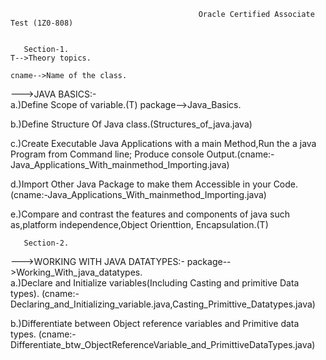 
                                              Oracle Certified Associate Test (1Z0-808)


       Section-1.                                                                                                   T-->Theory topics.
                                                                                                                cname-->Name of the class.
--->JAVA BASICS:-                                                  
a.)Define Scope of variable.(T)                                                                                package-->Java_Basics.

b.)Define Structure Of Java class.(Structures_of_java.java)

c.)Create Executable Java Applications with a main Method,Run the a java Program from Command line;
   Produce console Output.(cname:-Java_Applications_With_mainmethod_Importing.java)

d.)Import Other Java Package to make them Accessible in your Code.
   (cname:-Java_Applications_With_mainmethod_Importing.java)

e.)Compare and contrast the features and components of java such as,platform independence,Object Orienttion,
   Encapsulation.(T)


       Section-2.
--->WORKING WITH JAVA DATATYPES:-                                                                              package-->Working_With_java_datatypes.       
a.)Declare and Initialize variables(Including Casting and primitive Data types).
   (cname:-Declaring_and_Initializing_variable.java,Casting_Primittive_Datatypes.java)

b.)Differentiate between Object reference variables and Primitive data types.
   (cname:-Differentiate_btw_ObjectReferenceVariable_and_PrimittiveDataTypes.java)